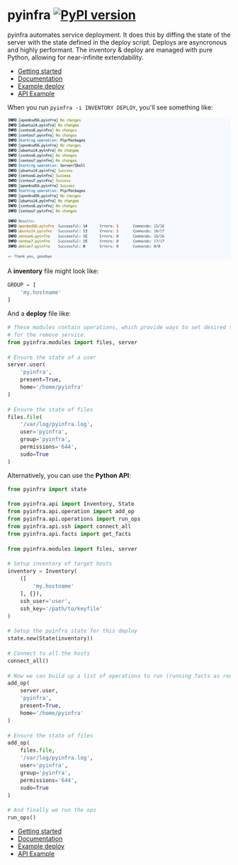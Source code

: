 # pyinfra [![PyPI version](https://img.shields.io/pypi/v/pyinfra.svg)](https://pypi.python.org/pypi/pyinfra)

pyinfra automates service deployment. It does this by diffing the state of the server with the state defined in the deploy script. Deploys are asyncronous and highly performant. The inventory & deploy are managed with pure Python, allowing for near-infinite extendability.

+ [Getting started](https://pyinfra.readthedocs.org/getting_started.html)
+ [Documentation](https://pyinfra.readthedocs.org)
+ [Example deploy](example)
+ [API Example](https://pyinfra.readthedocs.org/api_example.html)

When you run `pyinfra -i INVENTORY DEPLOY`, you'll see something like:

![](./docs/example_deploy.png)

A **inventory** file might look like:

```py
GROUP = [
    'my.hostname'
]
```

And a **deploy** file like:

```py
# These modules contain operations, which provide ways to set desired state
# for the remove service.
from pyinfra.modules import files, server

# Ensure the state of a user
server.user(
    'pyinfra',
    present=True,
    home='/home/pyinfra'
)

# Ensure the state of files
files.file(
    '/var/log/pyinfra.log',
    user='pyinfra',
    group='pyinfra',
    permissions='644',
    sudo=True
)
```

Alternatively, you can use the **Python API**:

```py
from pyinfra import state

from pyinfra.api import Inventory, State
from pyinfra.api.operation import add_op
from pyinfra.api.operations import run_ops
from pyinfra.api.ssh import connect_all
from pyinfra.api.facts import get_facts

from pyinfra.modules import files, server

# Setup inventory of target hosts
inventory = Inventory(
    ([
        'my.hostname'
    ], {}),
    ssh_user='user',
    ssh_key='/path/to/keyfile'
)

# Setup the pyinfra state for this deploy
state.new(State(inventory))

# Connect to all the hosts
connect_all()

# Now we can build up a list of operations to run (running facts as required)
add_op(
    server.user,
    'pyinfra',
    present=True,
    home='/home/pyinfra'
)

# Ensure the state of files
add_op(
    files.file,
    '/var/log/pyinfra.log',
    user='pyinfra',
    group='pyinfra',
    permissions='644',
    sudo=True
)

# And finally we run the ops
run_ops()
```

+ [Getting started](https://pyinfra.readthedocs.org/getting_started.html)
+ [Documentation](https://pyinfra.readthedocs.org)
+ [Example deploy](example)
+ [API Example](https://pyinfra.readthedocs.org/api_example.html)
